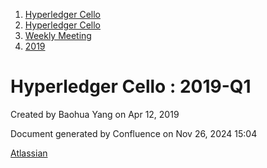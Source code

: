 1. [Hyperledger Cello](index.html)
2. [Hyperledger Cello](Hyperledger-Cello_21659650.html)
3. [Weekly Meeting](Weekly-Meeting_21659700.html)
4. [2019](2019_45252622.html)

# Hyperledger Cello : 2019-Q1

Created by Baohua Yang on Apr 12, 2019

Document generated by Confluence on Nov 26, 2024 15:04

[Atlassian](http://www.atlassian.com/)
